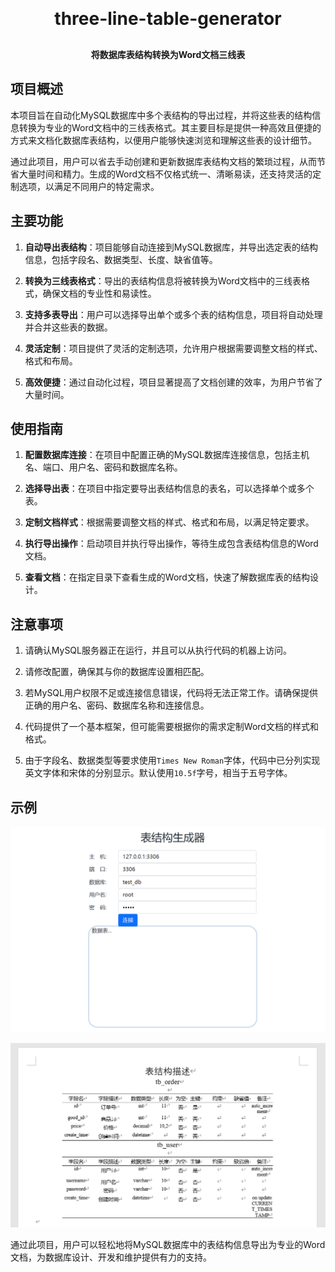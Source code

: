 <h1 align="center" style="margin: 30px 0 30px; font-weight: bold;">three-line-table-generator</h1>
<h4 align="center">将数据库表结构转换为Word文档三线表</h4>


## 项目概述

本项目旨在自动化MySQL数据库中多个表结构的导出过程，并将这些表的结构信息转换为专业的Word文档中的三线表格式。其主要目标是提供一种高效且便捷的方式来文档化数据库表结构，以便用户能够快速浏览和理解这些表的设计细节。

通过此项目，用户可以省去手动创建和更新数据库表结构文档的繁琐过程，从而节省大量时间和精力。生成的Word文档不仅格式统一、清晰易读，还支持灵活的定制选项，以满足不同用户的特定需求。


## 主要功能

1. **自动导出表结构**：项目能够自动连接到MySQL数据库，并导出选定表的结构信息，包括字段名、数据类型、长度、缺省值等。

2. **转换为三线表格式**：导出的表结构信息将被转换为Word文档中的三线表格式，确保文档的专业性和易读性。

3. **支持多表导出**：用户可以选择导出单个或多个表的结构信息，项目将自动处理并合并这些表的数据。

4. **灵活定制**：项目提供了灵活的定制选项，允许用户根据需要调整文档的样式、格式和布局。

5. **高效便捷**：通过自动化过程，项目显著提高了文档创建的效率，为用户节省了大量时间。

## 使用指南

1. **配置数据库连接**：在项目中配置正确的MySQL数据库连接信息，包括主机名、端口、用户名、密码和数据库名称。

2. **选择导出表**：在项目中指定要导出表结构信息的表名，可以选择单个或多个表。

3. **定制文档样式**：根据需要调整文档的样式、格式和布局，以满足特定要求。

4. **执行导出操作**：启动项目并执行导出操作，等待生成包含表结构信息的Word文档。

5. **查看文档**：在指定目录下查看生成的Word文档，快速了解数据库表的结构设计。



## 注意事项

1. 请确认MySQL服务器正在运行，并且可以从执行代码的机器上访问。

2. 请修改配置，确保其与你的数据库设置相匹配。

3. 若MySQL用户权限不足或连接信息错误，代码将无法正常工作。请确保提供正确的用户名、密码、数据库名称和连接信息。

4. 代码提供了一个基本框架，但可能需要根据你的需求定制Word文档的样式和格式。

5. 由于字段名、数据类型等要求使用`Times New Roman`字体，代码中已分列实现英文字体和宋体的分别显示。默认使用`10.5f`字号，相当于五号字体。


## 示例
![capture1](img/capture1.png)

![capture2](img/capture2.png)

通过此项目，用户可以轻松地将MySQL数据库中的表结构信息导出为专业的Word文档，为数据库设计、开发和维护提供有力的支持。
